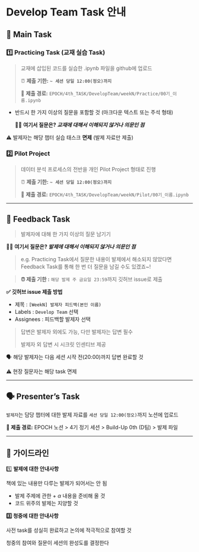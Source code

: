 # Develop Team Task 안내

## 📖 Main **Task**

### **1️⃣** Practic**ing Task (교재 실습 Task)**

> 교재에 삽입된 코드를 실습한 .ipynb 파일을 github에 업로드
> 
> 
> ⏰ **제출 기한:**  **`~ 세션 당일 12:00(정오)까지`**
> 
> 📍 **제출 경로:** `EPOCH/4th_TASK/DevelopTeam/weekN/Practice/00기_이름.ipynb`
> 
- 반드시 한 가지 이상의 질문을 포함할 것 (마크다운 텍스트 또는 주석 형태)
    
    ✍🏻 **여기서 질문은? *교재에 대해서 이해되지 않거나 의문인 점***
    

⚠️ 발제자는 해당 챕터 실습 태스크 **면제** (발제 자료만 제출)

### **2️⃣ Pilot Project**

> 데이터 분석 프로세스의 전반을 개인 Pilot Project 형태로 진행
> 
> 
> ⏰ **제출 기한:**  **`~ 세션 당일 12:00(정오)까지`**
> 
> 📍 **제출 경로:** `EPOCH/4th_TASK/DevelopTeam/weekN/Pilot/00기_이름.ipynb`
> 


---

## 📝 **Feedback Task**

> 발제자에 대해 한 가지 이상의 질문 남기기
> 
✍🏻 **여기서 질문은? *발제에 대해서 이해되지 않거나 의문인 점***

> e.g. Practicing Task에서 질문한 내용이 발제에서 해소되지 않았다면 Feedback Task를 통해 한 번 더 질문을 남길 수도 있겠죠~!

> **⏰ 제출 기한 :** `해당 발제 주 금요일 23:59`까지 깃허브 issue로 제출
> 
**✅ 깃허브 issue 제출 방법**
- 제목 : `[WeekN] 발제자 피드백(본인 이름)`
- Labels : `Develop Team` 선택
- Assignees : 피드백할 발제자 선택
> 답변은 발제자 외에도 가능, 다만 발제자는 답변 필수
> 
> 발제자 외 답변 시 시크릿 인센티브 제공
> 

🗣️ 해당 발제자는 다음 세션 시작 전(20:00)까지 답변 완료할 것

⚠️ 현장 질문자는 해당 task 면제

---

## **🗣️ Presenter’s Task**

`발제자`는 담당 챕터에 대한 발제 자료를 `세션 당일 12:00(정오)`까지 노션에 업로드
> 

**📍 제출 경로:** EPOCH 노션 > 4기 정기 세션 > Build-Up 0th (D팀) > 발제 파일

---

## 📎 가이드라인

1️⃣ **발제에 대한 안내사항**

책에 있는 내용만 다루는 발제가 되어서는 안 됨

- 발제 주제에 관한 + $\alpha$ 내용을 준비해 올 것
- 코드 위주의 발제는 지양할 것

**3️⃣ 청중에 대한 안내사항**

사전 task를 성실히 완료하고 논의에 적극적으로 참여할 것

청중의 참여와 질문이 세션의 완성도를 결정한다
